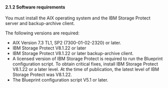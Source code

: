 #### 2.1.2 Software requirements

You must install the AIX operating system and the IBM Storage Protect server and backup-archive client.

The following versions are required:

* AIX Version 7.3 TL1, SP2 (7300-01-02-2320) or later.
* IBM Storage Protect V8.1.22 or later 
* IBM Storage Protect V8.1.22 or later backup-archive client.
* A licensed version of IBM Storage Protect is required to run the Blueprint configuration script. To obtain critical fixes, install IBM Storage Protect V8.1.22 or a later level. At the time of publication, the latest level of IBM Storage Protect was V8.1.22.
* The Blueprint configuration script V5.1 or later.
